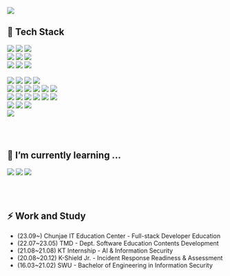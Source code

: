 <!--### Hi there, I'm Jiwon Kim! 👋-->
<img src="https://capsule-render.vercel.app/api?type=wave&color=DCE19F&height=300&section=header&text=Jiwon%20Kim&fontSize=60" />

## 🛒 Tech Stack
<img src="https://img.shields.io/badge/Java-007396?style=for-the-badge&logo=Java&logoColor=white"/></a> <img src="https://img.shields.io/badge/MariaDB-003545?style=for-the-badge&logo=MariaDB&logoColor=white" />
<img src="https://img.shields.io/badge/Mybatis-000000?style=for-the-badge&logo=&logoColor=white" />
<br>
<img src="https://img.shields.io/badge/Vue-4FC08D?style=for-the-badge&logo=vuedotjs&logoColor=white"/> <img src="https://img.shields.io/badge/nodejs-339933?style=for-the-badge&logo=nodedotjs&logoColor=white"/> <img src="https://img.shields.io/badge/JSP-73398D?style=for-the-badge&logo=&logoColor=white"/></a>
<br>
<img src="https://img.shields.io/badge/InteliJ IDEA-000000?style=for-the-badge&logo=InteliJ IDEA&logoColor=white"/></a> <img src="https://img.shields.io/badge/Git-F05032?style=for-the-badge&logo=Git&logoColor=white"> <img src="https://img.shields.io/badge/GitHub-181717?style=for-the-badge&logo=GitHub&logoColor=white">   
<br>
<img src="https://img.shields.io/badge/C-A8B9CC?style=for-the-badge&logo=C&logoColor=white"/></a> <img src="https://img.shields.io/badge/C++-00599C?style=for-the-badge&logo=C%2B%2B&logoColor=white"/></a> <img src="https://img.shields.io/badge/Python-3776AB?style=for-the-badge&logo=Python&logoColor=white"/></a> <img src="https://img.shields.io/badge/Linux-FCC624?style=for-the-badge&logo=Linux&logoColor=white"/></a>
<br>
<img src="https://img.shields.io/badge/HTML5-E34F26?style=for-the-badge&logo=HTML5&logoColor=white"/></a> <img src="https://img.shields.io/badge/CSS3-1572B6?style=for-the-badge&logo=CSS3&logoColor=white"/></a> <img src="https://img.shields.io/badge/JavaScript-F7DF1E?style=for-the-badge&logo=JavaScript&logoColor=white"/></a>
<img src="https://img.shields.io/badge/PHP-777BB4?style=for-the-badge&logo=PHP&logoColor=white"/></a> <img src="https://img.shields.io/badge/JSON-000000?style=for-the-badge&logo=JSON&logoColor=white"/></a> <img src="https://img.shields.io/badge/Apache Tomcat-F8DC75?style=for-the-badge&logo=Apache Tomcat&logoColor=white"/></a>
<br>
<img src="https://img.shields.io/badge/PyTorch-D00000?style=for-the-badge&logo=PyTorch&logoColor=white"/></a> <img src="https://img.shields.io/badge/OpenCV-5C3EE8?style=for-the-badge&logo=OpenCV&logoColor=white"/></a> <img src="https://img.shields.io/badge/NumPy-013243?style=for-the-badge&logo=NumPy&logoColor=white"/></a> <img src="https://img.shields.io/badge/Pandas-150458?style=for-the-badge&logo=Pandas&logoColor=white"/></a> <img src="https://img.shields.io/badge/Matplotlib-C3002F?style=for-the-badge&logo=&logoColor=white"/></a> 
<img src="https://img.shields.io/badge/Solidity-363636?style=for-the-badge&logo=solidity&logoColor=white"/></a> 
<br>
 <img src="https://img.shields.io/badge/Eclipse IDE-2C2255?style=for-the-badge&logo=Eclipse IDE&logoColor=white"/></a> <img src="https://img.shields.io/badge/Visual Studio-5C2D91?style=for-the-badge&logo=Visual Studio&logoColor=white"/></a> <img src="https://img.shields.io/badge/Google Colab-F9AB00?style=for-the-badge&logo=Google Colab&logoColor=white"/></a>
<br>
<img src="https://img.shields.io/badge/Notion-000000?style=for-the-badge&logo=Notion&logoColor=white"/></a>        

<br><br>

## 🌱 I’m currently learning ...
<img src="https://img.shields.io/badge/Spring-6db33f)?style=for-the-badge&logo=Spring&logoColor=white"/> <img src="https://img.shields.io/badge/Springboot-6DB33F?style=for-the-badge&logo=springboot&logoColor=white"/> 
<img src="https://img.shields.io/badge/react-61DAFB?style=for-the-badge&logo=react&logoColor=white"/>

<br><br>

## ⚡ Work and Study
- (23.09~) Chunjae IT Education Center - Full-stack Developer Education
- (22.07~23.05) TMD - Dept. Software Education Contents Development
- (21.08~21.08) KT Internship - AI & Information Security
- (20.08~20.12) K-Shield Jr. - Incident Response Readiness & Assessment
- (16.03~21.02) SWU - Bachelor of Engineering in Information Security

<br><br>


<!--
## Project



**kimg1623/kimg1623** is a ✨ _special_ ✨ repository because its `README.md` (this file) appears on your GitHub profile.

Here are some ideas to get you started:

- 🔭 I’m currently working on ...
- 🌱 I’m currently learning ...
- 👯 I’m looking to collaborate on ...
- 🤔 I’m looking for help with ...
- 💬 Ask me about ...
- 📫 How to reach me: ...
- 😄 Pronouns: ...
- ⚡ Fun fact: ...
-->
